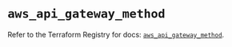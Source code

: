 # `aws_api_gateway_method`

Refer to the Terraform Registry for docs: [`aws_api_gateway_method`](https://registry.terraform.io/providers/hashicorp/aws/5.37.0/docs/resources/api_gateway_method).
